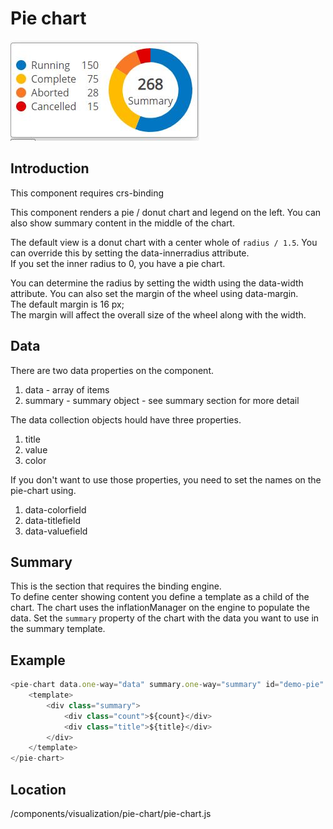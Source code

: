 # Pie chart

![piechart](/documents/images/piechart.jpg)

## Introduction

This component requires crs-binding

This component renders a pie / donut chart and legend on the left.
You can also show summary content in the middle of the chart.

The default view is a donut chart with a center whole of `radius / 1.5`.
You can override this by setting the data-innerradius attribute.  
If you set the inner radius to 0, you have a pie chart.

You can determine the radius by setting the width using the data-width attribute.
You can also set the margin of the wheel using data-margin.  
The default margin is 16 px;  
The margin will affect the overall size of the wheel along with the width.

## Data

There are two data properties on the component.

1. data - array of items
1. summary - summary object - see summary section for more detail

The data collection objects hould have three properties.

1. title
1. value
1. color

If you don't want to use those properties, you need to set the names on the pie-chart using.

1. data-colorfield
1. data-titlefield
1. data-valuefield

## Summary
This is the section that requires the binding engine.  
To define center showing content you define a template as a child of the chart.
The chart uses the inflationManager on the engine to populate the data.
Set the `summary` property of the chart with the data you want to use in the summary template.

## Example
```js
<pie-chart data.one-way="data" summary.one-way="summary" id="demo-pie" data-width="150" data-margin="8">
    <template>
        <div class="summary">
            <div class="count">${count}</div>
            <div class="title">${title}</div>
        </div>
    </template>
</pie-chart>
```

## Location
/components/visualization/pie-chart/pie-chart.js
